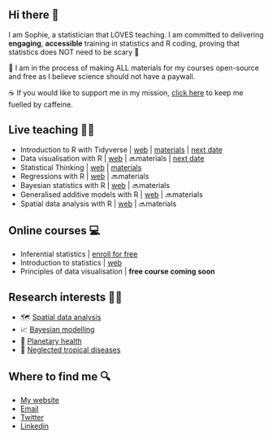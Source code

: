 ## Hi there 👋

I am Sophie, a statistician that LOVES teaching. I am committed to delivering **engaging**, **accessible** training in statistics and R coding, proving that statistics does NOT need to be scary 👻

📖 I am in the process of making ALL materials for my courses open-source and free as I believe science should not have a paywall. 

☕ If you would like to support me in my mission, [click here](https://buymeacoffee.com/sophie_a_lee) to keep me fuelled by caffeine.

## Live teaching 👩‍🏫
- Introduction to R with Tidyverse | [web](https://scubed.netlify.app/courses/1_intro_r_tidyverse/) | [materials](https://introduction-r-tidyverse.netlify.app/) | [next date](https://instats.org/seminar/introduction-to-r-with-tidyverse-2542)
- Data visualisation with R | [web](https://scubed.netlify.app/courses/3_data_viz/) | 🔜materials | [next date](https://www.ncrm.ac.uk/training/show.php?article=13619)
- Statistical Thinking | [web](https://scubed.netlify.app/courses/9_statistical_thinking/) | [materials](https://github.com/sophie-a-lee/statistical_thinking/)
- Regressions with R | [web](https://scubed.netlify.app/courses/7_regression_with_r/) | 🔜materials
- Bayesian statistics with R | [web](https://scubed.netlify.app/courses/8_bayesian_stats/) | 🔜materials
- Generalised additive models with R | [web](https://scubed.netlify.app/courses/6_generalised_additive_models/) | 🔜materials
- Spatial data analysis with R | [web](https://scubed.netlify.app/courses/2_spatial_data_analysis/) | 🔜materials

## Online courses 💻
- Inferential statistics | [enroll for free](https://equationsofdisease.com/courses/inferential-statistics/)
- Introduction to statistics | [web](https://scubed.netlify.app/courses/4_intro_stats/)
- Principles of data visualisation | **free course coming soon**

## Research interests 👩‍🔬
- 🗺️ [Spatial data analysis](https://scubed.rbind.io/publications/4_systematic_review/)
- 📈 [Bayesian modelling](https://scubed.rbind.io/publications/2_bayesian_model/)
- 🌲 [Planetary health](https://scubed.rbind.io/publications/5_hydromet_paper/)
- 🦟 [Neglected tropical diseases](https://scubed.rbind.io/publications/3_dengue_expansion/)
  
## Where to find me 🔍
- [My website](https://scubed.rbind.io/)
- [Email](mailto:sophie.a.lee10@gmail.com)
- [Twitter](https://x.com/SophieStats10)
- [Linkedin](https://www.linkedin.com/in/sophie-a-lee/)
